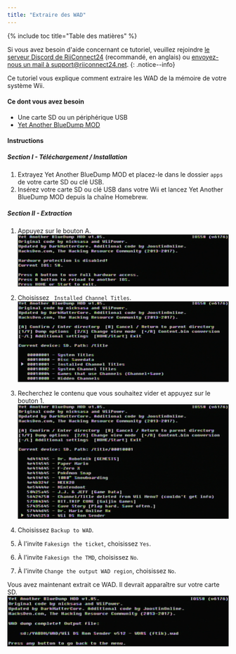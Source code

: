 ```yaml
---
title: "Extraire des WAD"
---
```


{% include toc title="Table des matières" %}

Si vous avez besoin d'aide concernant ce tutoriel, veuillez rejoindre [le serveur Discord de RiiConnect24](https://discord.gg/b4Y7jfD) (recommandé, en anglais) ou [envoyez-nous un mail à support@riiconnect24.net](mailto:support@riiconnect24.net).
{: .notice--info}

Ce tutoriel vous explique comment extraire les WAD de la mémoire de votre système Wii.

#### Ce dont vous avez besoin
* Une carte SD ou un périphérique USB
* [Yet Another BlueDump MOD](/assets/files/YABDM.zip)

#### Instructions
##### Section I - Téléchargement / Installation

1. Extrayez Yet Another BlueDump MOD et placez-le dans le dossier ` apps ` de votre carte SD ou clé USB.
2. Insérez votre carte SD ou clé USB dans votre Wii et lancez Yet Another BlueDump MOD depuis la chaîne Homebrew.

##### Section II - Extraction
1. Appuyez sur le bouton A. ![Press A](/images/DumpWADS/2.png)

2. Choisissez ` Installed Channel Titles`. ![Installed Channel Titles](/images/DumpWADS/3.png)

3. Recherchez le contenu que vous souhaitez vider et appuyez sur le bouton 1. ![Find channel](/images/DumpWADS/4.png)

4. Choisissez ` Backup to WAD `.
5. À l'invite ` Fakesign the ticket `, choisissez ` Yes `.
6. À l'invite ` Fakesign the TMD `, choisissez ` No `.
7. À l'invite ` Change the output WAD region `, choisissez ` No `.

Vous avez maintenant extrait ce WAD. Il devrait apparaître sur votre carte SD. ![Done](/images/DumpWADS/5.png)
